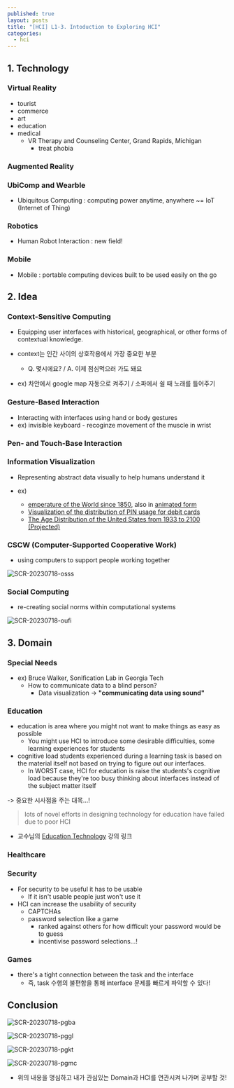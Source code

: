 ```yaml
---
published: true
layout: posts
title: "[HCI] L1-3. Intoduction to Exploring HCI"
categories: 
  - hci
---
```




## 1. Technology



### Virtual Reality

- tourist
- commerce
- art
- education
- medical
	- VR Therapy and Counseling Center, Grand Rapids, Michigan
		- treat phobia

### Augmented Reality

### UbiComp and Wearble

- Ubiquitous Computing : computing power anytime, anywhere ~= IoT (Internet of Thing)

### Robotics

- Human Robot Interaction : new field!

### Mobile

- Mobile : portable computing devices built to be used easily on the go



## 2. Idea



### Context-Sensitive Computing

- Equipping user interfaces with historical, geographical, or other forms of contextual knowledge.

- context는 인간 사이의 상호작용에서 가장 중요한 부분
	- Q. 몇시에요? / A. 이제 점심먹으러 가도 돼요
- ex) 차안에서 google map 자동으로 켜주기 / 소파에서 쉴 때 노래를 틀어주기



### Gesture-Based Interaction

- Interacting with interfaces using hand or body gestures
- ex) invisible keyboard - recoginze movement of the muscle in wrist



### Pen- and Touch-Base Interaction

### Information Visualization

- Representing abstract data visually to help humans understand it

- ex)
	- [emperature of the World since 1850](https://i.redd.it/t7vo7ixobf3x.png), also in [animated form](http://www.climate-lab-book.ac.uk/files/2016/05/spiral_optimized.gif)
	- [Visualization of the distribution of PIN usage for debit cards](http://datagenetics.com/blog/september32012/index.html)
	- [The Age Distribution of the United States from 1933 to 2100 (Projected)](https://i.imgur.com/XQWQ57j.gif)



### CSCW (Computer-Supported Cooperative Work)

- using computers to support people working together

![SCR-20230718-osss](../../assets/img/2023-07-18-hci-lesson-1-3/SCR-20230718-osss.png)



### Social Computing

- re-creating social norms within computational systems

![SCR-20230718-oufi](../../assets/img/2023-07-18-hci-lesson-1-3/SCR-20230718-oufi.png)



## 3. Domain



### Special Needs

- ex) Bruce Walker, Sonification Lab in Georgia Tech
	- How to communicate data to a blind person?
		- Data visualization -> **"communicating data using sound"**



### Education

- education is area where you might not want to make things as easy as possible
	- You might use HCI to introduce some desirable difficulties, some learning experiences for students
- cognitive load students experienced during a learning task is based on the material itself not based on trying to figure out our interfaces.
	- In WORST case, HCI for education is raise the students's cognitive load because they're too busy thinking about interfaces instead of the subject matter itself 

-> 중요한 시사점을 주는 대목...!

> lots of novel efforts in designing technology for education have failed due to poor HCI

- 교수님의 [Education Technology](https://omscs6460.gatech.edu/spring-2023/) 강의 링크



### Healthcare

### Security

- For security to be useful it has to be usable
	- If it isn't usable people just won't use it
- HCI can increase the usability of security
	- CAPTCHAs
	- password selection like a game
		-  ranked against others for how difficult your password would be to guess
		- incentivise password selections...!

### Games

- there's a tight connection between the task and the interface
	- 즉, task 수행의 불편함을 통해 interface 문제를 빠르게 파악할 수 있다!



## Conclusion

![SCR-20230718-pgba](../../assets/img/2023-07-18-hci-lesson-1-3/SCR-20230718-pgba.png)

![SCR-20230718-pggl](../../assets/img/2023-07-18-hci-lesson-1-3/SCR-20230718-pggl.png)

![SCR-20230718-pgkt](../../assets/img/2023-07-18-hci-lesson-1-3/SCR-20230718-pgkt.png)

![SCR-20230718-pgmc](../../assets/img/2023-07-18-hci-lesson-1-3/SCR-20230718-pgmc.png)



- 위의 내용을 명심하고 내가 관심있는 Domain과 HCI를 연관시켜 나가며 공부할 것!

